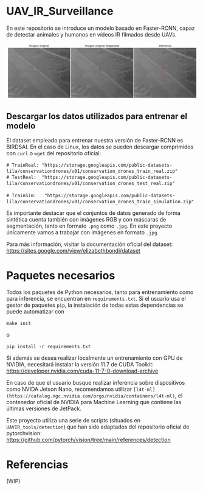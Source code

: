 # UAV_IR_Surveillance
En este repositorio se introduce un modelo basado en Faster-RCNN, capaz de detectar animales y humanos en vídeos IR filmados desde UAVs.

![](https://github.com/jesusBV20/UAV_IR_Surveillance/blob/main/thumnail.png)

## Descargar los datos utilizados para entrenar el modelo

El dataset empleado para entrenar nuestra versión de Faster-RCNN es BIRDSAI. En el caso de Linux, los datos se pueden descargar comprimidos con ```curl``` o ```wget``` del repositorio oficial:

```
# TrainReal: "https://storage.googleapis.com/public-datasets-lila/conservationdrones/v01/conservation_drones_train_real.zip"
# TestReal:  "https://storage.googleapis.com/public-datasets-lila/conservationdrones/v01/conservation_drones_test_real.zip"

# TrainSim:   "https://storage.googleapis.com/public-datasets-lila/conservationdrones/v01/conservation_drones_train_simulation.zip"
```

Es importante destacar que el conjuntos de datos generado de forma sintética cuenta también con imágenes RGB y con máscaras de segmentación, tanto en formato ```.png``` como ```.jpg```. En este proyecto únicamente vamos a trabajar con imágenes en formato ```.jpg```.

Para más información, visitar la documentación oficial del dataset: https://sites.google.com/view/elizabethbondi/dataset

# Paquetes necesarios

Todos los paquetes de Python necesarios, tanto para entrenamiento como para inferencia, se encuentran en ```requirements.txt```. Si el usuario usa el gestor de paquetes ```pip```, la instalación de todas estas dependencias se puede automatizar con

```
make init
```

o

```
pip install -r requirements.txt
```

Si además se desea realizar localmente un entrenamiento con GPU de NVIDIA, necesitará instalar la versión 11.7 de CUDA Toolkit: https://developer.nvidia.com/cuda-11-7-0-download-archive

En caso de que el usuario busque realizar inferencia sobre dispositivos como NVIDA Jetson Nano, recomendamos utilizar ```[l4t-ml](https://catalog.ngc.nvidia.com/orgs/nvidia/containers/l4t-ml)```, el contenedor oficial de NVIDIA para Machine Learning que contiene las últimas versiones de JetPack.

Este proyecto utiliza una serie de scripts (situados en ```UAVIR_tools/detection```) que han sido adaptados del repositorio oficial de pytorchvision: https://github.com/pytorch/vision/tree/main/references/detection

# Referencias

(WIP)
